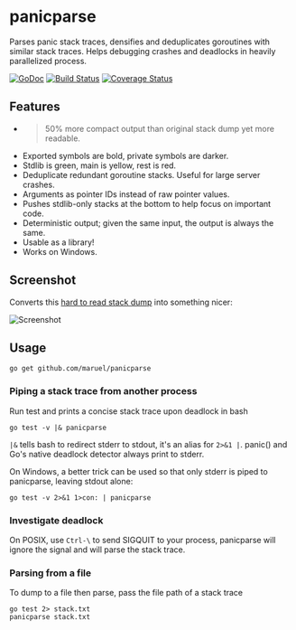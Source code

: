 panicparse
==========

Parses panic stack traces, densifies and deduplicates goroutines with similar
stack traces. Helps debugging crashes and deadlocks in heavily parallelized
process.

[![GoDoc](https://godoc.org/github.com/maruel/panicparse/stack?status.svg)](https://godoc.org/github.com/maruel/panicparse/stack)
[![Build Status](https://travis-ci.org/maruel/panicparse.svg?branch=master)](https://travis-ci.org/maruel/panicparse)
[![Coverage Status](https://img.shields.io/coveralls/maruel/panicparse.svg)](https://coveralls.io/r/maruel/panicparse?branch=master)


Features
--------

   * >50% more compact output than original stack dump yet more readable.
   * Exported symbols are bold, private symbols are darker.
   * Stdlib is green, main is yellow, rest is red.
   * Deduplicate redundant goroutine stacks. Useful for large server crashes.
   * Arguments as pointer IDs instead of raw pointer values.
   * Pushes stdlib-only stacks at the bottom to help focus on important code.
   * Deterministic output; given the same input, the output is always the same.
   * Usable as a library!
   * Works on Windows.


Screenshot
----------

Converts this [hard to read stack dump](https://raw.githubusercontent.com/wiki/maruel/panicparse/sample3.txt) into something nicer:

![Screenshot](https://raw.githubusercontent.com/wiki/maruel/panicparse/screenshot3.png "Screenshot")


Usage
-----

    go get github.com/maruel/panicparse


### Piping a stack trace from another process

Run test and prints a concise stack trace upon deadlock in bash

    go test -v |& panicparse

`|&` tells bash to redirect stderr to stdout, it's an alias for `2>&1 |`.
panic() and Go's native deadlock detector always print to stderr.

On Windows, a better trick can be used so that only stderr is piped to
panicparse, leaving stdout alone:

    go test -v 2>&1 1>con: | panicparse


### Investigate deadlock

On POSIX, use `Ctrl-\` to send SIGQUIT to your process, panicparse will ignore
the signal and will parse the stack trace.


### Parsing from a file

To dump to a file then parse, pass the file path of a stack trace

    go test 2> stack.txt
    panicparse stack.txt
